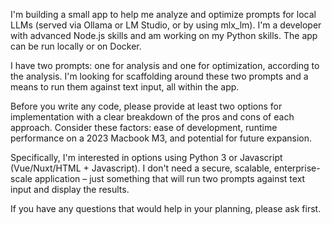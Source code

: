 I'm building a small app to help me analyze and optimize prompts for local LLMs (served via Ollama or LM Studio, or by using mlx_lm). I'm a developer with advanced Node.js skills and am working on my Python skills. The app can be run locally or on Docker.

I have two prompts: one for analysis and one for optimization, according to the analysis. I'm looking for scaffolding around these two prompts and a means to run them against text input, all within the app.

Before you write any code, please provide at least two options for implementation with a clear breakdown of the pros and cons of each approach. Consider these factors: ease of development, runtime performance on a 2023 Macbook M3, and potential for future expansion.

Specifically, I'm interested in options using Python 3 or Javascript (Vue/Nuxt/HTML + Javascript). I don't need a secure, scalable, enterprise-scale application – just something that will run two prompts against text input and display the results.

If you have any questions that would help in your planning, please ask first.